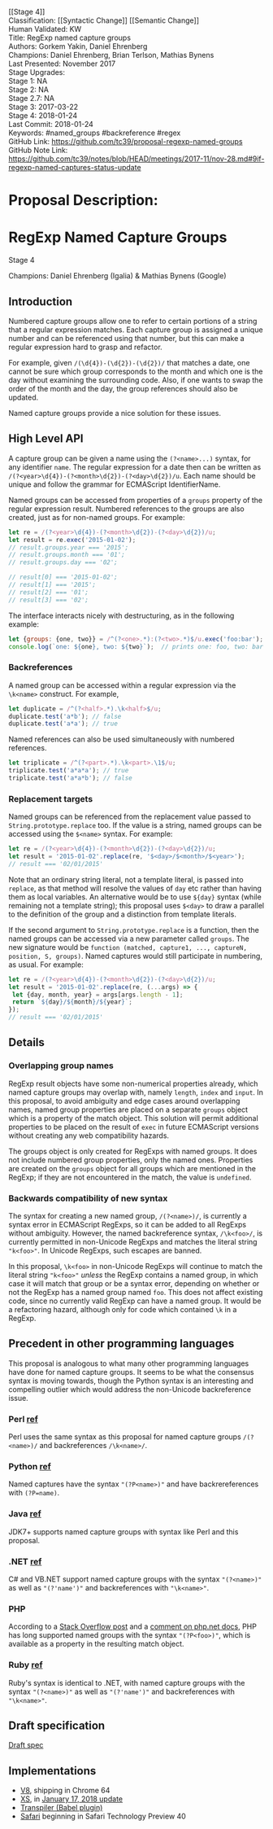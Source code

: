 [[Stage 4]]<br>Classification: [[Syntactic Change]] [[Semantic Change]]<br>Human Validated: KW<br>Title: RegExp named capture groups<br>Authors: Gorkem Yakin, Daniel Ehrenberg<br>Champions: Daniel Ehrenberg, Brian Terlson, Mathias Bynens<br>Last Presented: November 2017<br>Stage Upgrades:<br>Stage 1: NA  
Stage 2: NA  
Stage 2.7: NA  
Stage 3: 2017-03-22  
Stage 4: 2018-01-24<br>Last Commit: 2018-01-24<br>Keywords: #named_groups  #backreference #regex<br>GitHub Link: https://github.com/tc39/proposal-regexp-named-groups <br>GitHub Note Link: https://github.com/tc39/notes/blob/HEAD/meetings/2017-11/nov-28.md#9if-regexp-named-captures-status-update
# Proposal Description:
# RegExp Named Capture Groups

Stage 4

Champions: Daniel Ehrenberg (Igalia) & Mathias Bynens (Google)

## Introduction

Numbered capture groups allow one to refer to certain portions of a string that a regular expression matches. Each capture group is assigned a unique number and can be referenced using that number, but this can make a regular expression hard to grasp and refactor.

For example, given `/(\d{4})-(\d{2})-(\d{2})/` that matches a date, one cannot be sure which group corresponds to the month and which one is the day without examining the surrounding code. Also, if one wants to swap the order of the month and the day, the group references should also be updated.

Named capture groups provide a nice solution for these issues.

## High Level API

A capture group can be given a name using the `(?<name>...)` syntax, for any identifier `name`. The regular expression for a date then can be written as `/(?<year>\d{4})-(?<month>\d{2})-(?<day>\d{2})/u`. Each name should be unique and follow the grammar for ECMAScript IdentifierName.

Named groups can be accessed from properties of a `groups` property of the regular expression result. Numbered references to the groups are also created, just as for non-named groups. For example:

```js
let re = /(?<year>\d{4})-(?<month>\d{2})-(?<day>\d{2})/u;
let result = re.exec('2015-01-02');
// result.groups.year === '2015';
// result.groups.month === '01';
// result.groups.day === '02';

// result[0] === '2015-01-02';
// result[1] === '2015';
// result[2] === '01';
// result[3] === '02';
```

The interface interacts nicely with destructuring, as in the following example:

```js
let {groups: {one, two}} = /^(?<one>.*):(?<two>.*)$/u.exec('foo:bar');
console.log(`one: ${one}, two: ${two}`);  // prints one: foo, two: bar
```

### Backreferences

A named group can be accessed within a regular expression via the `\k<name>` construct. For example,

```js
let duplicate = /^(?<half>.*).\k<half>$/u;
duplicate.test('a*b'); // false
duplicate.test('a*a'); // true
```

Named references can also be used simultaneously with numbered references.

```js
let triplicate = /^(?<part>.*).\k<part>.\1$/u;
triplicate.test('a*a*a'); // true
triplicate.test('a*a*b'); // false
```

### Replacement targets

Named groups can be referenced from the replacement value passed to `String.prototype.replace` too. If the value is a string, named groups can be accessed using the `$<name>` syntax. For example:

 ```js
let re = /(?<year>\d{4})-(?<month>\d{2})-(?<day>\d{2})/u;
let result = '2015-01-02'.replace(re, '$<day>/$<month>/$<year>');
// result === '02/01/2015'
```

Note that an ordinary string literal, not a template literal, is passed into `replace`, as that method will resolve the values of `day` etc rather than having them as local variables. An alternative would be to use `${day}` syntax (while remaining not a template string); this proposal uses `$<day>` to draw a parallel to the definition of the group and a distinction from template literals.

If the second argument to `String.prototype.replace` is a function, then the named groups can be accessed via a new parameter called `groups`. The new signature would be `function (matched, capture1, ..., captureN, position, S, groups)`. Named captures would still participate in numbering, as usual. For example:

 ```js
let re = /(?<year>\d{4})-(?<month>\d{2})-(?<day>\d{2})/u;
let result = '2015-01-02'.replace(re, (...args) => {
  let {day, month, year} = args[args.length - 1];
  return `${day}/${month}/${year}`;
});
// result === '02/01/2015'
```

## Details

### Overlapping group names

RegExp result objects have some non-numerical properties already, which named capture groups may overlap with, namely `length`, `index` and `input`. In this proposal, to avoid ambiguity and edge cases around overlapping names, named group properties are placed on a separate `groups` object which is a property of the match object. This solution will permit additional properties to be placed on the result of `exec` in future ECMAScript versions without creating any web compatibility hazards.

The groups object is only created for RegExps with named groups. It does not include numbered group properties, only the named ones. Properties are created on the `groups` object for all groups which are mentioned in the RegExp; if they are not encountered in the match, the value is `undefined`.

### Backwards compatibility of new syntax

The syntax for creating a new named group, `/(?<name>)/`, is currently a syntax error in ECMAScript RegExps, so it can be added to all RegExps without ambiguity. However, the named backreference syntax, `/\k<foo>/`, is currently permitted in non-Unicode RegExps and matches the literal string `"k<foo>"`. In Unicode RegExps, such escapes are banned.

In this proposal, `\k<foo>` in non-Unicode RegExps will continue to match the literal string `"k<foo>"` *unless* the RegExp contains a named group, in which case it will match that group or be a syntax error, depending on whether or not the RegExp has a named group named `foo`. This does not affect existing code, since no currently valid RegExp can have a named group. It would be a refactoring hazard, although only for code which contained `\k` in a RegExp.

## Precedent in other programming languages

This proposal is analogous to what many other programming languages have done for named capture groups. It seems to be what the consensus syntax is moving towards, though the Python syntax is an interesting and compelling outlier which would address the non-Unicode backreference issue.

### Perl [ref](http://perldoc.perl.org/perlre.html#Regular-Expressions)

Perl uses the same syntax as this proposal for named capture groups `/(?<name>)/` and backreferences `/\k<name>/`.

### Python [ref](https://docs.python.org/2/library/re.html#regular-expression-syntax)

Named captures have the syntax `"(?P<name>)"` and have backrereferences with `(?P=name)`.

### Java [ref](https://blogs.oracle.com/xuemingshen/entry/named_capturing_group_in_jdk7)

JDK7+ supports named capture groups with syntax like Perl and this proposal.

### .NET [ref](https://msdn.microsoft.com/en-us/library/bs2twtah(v=vs.110).aspx#Anchor_1)

C# and VB.NET support named capture groups with the syntax `"(?<name>)"` as well as `"(?'name')"` and backreferences with `"\k<name>"`.

### PHP

According to a [Stack Overflow post](http://stackoverflow.com/questions/6971287/named-capture-in-php-using-regex) and a [comment on php.net docs](http://php.net/manual/en/function.preg-match.php#89418), PHP has long supported named groups with the syntax `"(?P<foo>)"`, which is available as a property in the resulting match object.

### Ruby [ref](https://ruby-doc.org/core-2.2.0/Regexp.html#class-Regexp-label-Capturing)

Ruby's syntax is identical to .NET, with named capture groups with the syntax `"(?<name>)"` as well as `"(?'name')"` and backreferences with `"\k<name>"`.

## Draft specification

[Draft spec](https://tc39.github.io/proposal-regexp-named-groups/)

## Implementations

* [V8](https://bugs.chromium.org/p/v8/issues/detail?id=5437), shipping in Chrome 64
* [XS](https://github.com/Moddable-OpenSource/moddable/blob/public/xs/sources/xsre.c), in [January 17, 2018 update](http://blog.moddable.tech/blog/january-17-2017-big-update-to-moddable-sdk/)
* [Transpiler (Babel plugin)](https://github.com/DmitrySoshnikov/babel-plugin-transform-modern-regexp#named-capturing-groups)
* [Safari](https://developer.apple.com/safari/technology-preview/release-notes/) beginning in Safari Technology Preview 40
<br>
